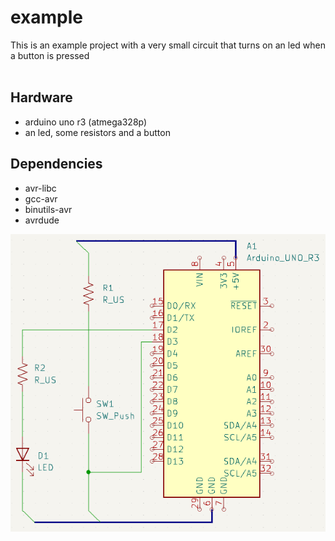 # example 

This is an example project with a very small circuit that turns on an led when a button is pressed
<br>
<br>

## Hardware 

+ arduino uno r3 (atmega328p)
+ an led, some resistors and a button

## Dependencies 

+ avr-libc 
+ gcc-avr
+ binutils-avr
+ avrdude


![alt text](https://github.com/nm7c00/IoT/blob/master/example/example.PNG?raw=true)
